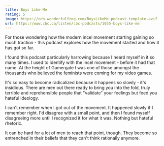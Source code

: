 ```yaml
---
title: Boys Like Me
rating: 5
image: https://cdn.wonderfulfrog.com/BoysLikeMe-podcast-template.avif
url: https://www.cbc.ca/listen/cbc-podcasts/1035-boys-like-me
---
```


For those wondering how the modern incel movement starting gaining so much traction - this podcast explores how the movement started and how it has got so far.

I found this podcast particularly harrowing because I heard myself in it so many times. I used to identify with the incel movement - before it had that name. At the height of Gamergate I was one of those amongst the thousands who believed the feminists were coming for my video games.

It's so easy to become radicalized because it happens so slowly - it's insidious. There are men out there ready to bring you into the fold, truly terrible and reprehensible people that "validate" your feelings but feed you hateful ideology.

I can't remember when I got out of the movement. It happened slowly if I remember right. I'd disagree with a small point, and then I found myself disagreeing more until I recognized it for what it was. Nothing but hateful rhetoric.

It can be hard for a lot of men to reach that point, though. They become so entrenched in their beliefs that they can't think rationally anymore.

